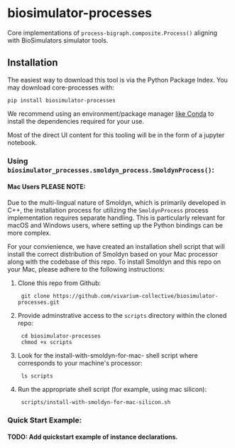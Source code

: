 # biosimulator-processes 


Core implementations of `process-bigraph.composite.Process()` aligning with BioSimulators simulator
tools.


## Installation

The easiest way to download this tool is via the Python Package Index. You may download
core-processes with: 

    pip install biosimulator-processes

We recommend using an environment/package manager [like Conda](https://conda.io/projects/conda/en/latest/index.html) to 
install the dependencies required for your use.

 Most of the direct UI content for this tooling will be in the form of a jupyter notebook.

### Using `biosimulator_processes.smoldyn_process.SmoldynProcess()`: 

#### Mac Users PLEASE NOTE: 
Due to the multi-lingual nature of Smoldyn, which is primarily 
developed in C++, the installation process for utilizing 
the `SmoldynProcess` process implementation requires separate handling. This is particularly 
relevant for macOS and Windows users, where setting up the Python bindings can be more complex.

For your convienience, we have created an installation shell script that will install the correct distribution of 
Smoldyn based on your Mac processor along with the codebase of this repo. To install Smoldyn and this repo on your 
Mac, please adhere to the following instructions:

1. Clone this repo from Github:

        git clone https://github.com/vivarium-collective/biosimulator-processes.git

2. Provide adminstrative access to the `scripts` directory within the cloned repo:

        cd biosimulator-processes 
        chmod +x scripts 

3. Look for the install-with-smoldyn-for-mac-<YOUR MAC PROCESSOR> shell script where <YOUR MAC PROCESSOR> corresponds 
    to your machine's processor:

        ls scripts 

4. Run the appropriate shell script (for example, using mac silicon):

        scripts/install-with-smoldyn-for-mac-silicon.sh 

### Quick Start Example:
#### TODO: Add quickstart example of instance declarations.
